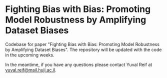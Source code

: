 # Fighting Bias with Bias: Promoting Model Robustness by Amplifying Dataset Biases
Codebase for paper "Fighting Bias with Bias: Promoting Model Robustness by Amplifying Dataset Biases".
The repository will be updated with the code in the upcoming weeks.

In the meantime, if you have any questions please contact Yuval Reif at yuval.reif@mail.huji.ac.il.
